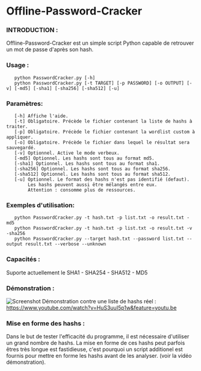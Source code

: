 # Offline-Password-Cracker

### INTRODUCTION :
Offline-Password-Cracker est un simple script Python capable de retrouver un mot de passe d'après son hash.

### Usage :
       python PasswordCracker.py [-h]
       python PasswordCracker.py [-t TARGET] [-p PASSWORD] [-o OUTPUT] [-v] [-md5] [-sha1] [-sha256] [-sha512] [-u]
       
### Paramètres:
       [-h] Affiche l'aide.
       [-t] Obligatoire. Précède le fichier contenant la liste de hashs à traiter.
       [-p] Obligatoire. Précède le fichier contenant la wordlist custom à appliquer.
       [-o] Obligatoire. Précède le fichier dans lequel le résultat sera sauvegardé.
       [-v] Optionnel. Active le mode verbeux.
       [-md5] Optionnel. Les hashs sont tous au format md5.
       [-sha1] Optionnel. Les hashs sont tous au format sha1.
       [-sha256] Optionnel. Les hashs sont tous au format sha256.
       [-sha512] Optionnel. Les hashs sont tous au format sha512.
       [-u] Optionnel. Le format des hashs n'est pas identifié (defaut).
            Les hashs peuvent aussi être mélangés entre eux. 
            Attention : consomme plus de ressources.
       
### Exemples d'utilisation:
       python PasswordCracker.py -t hash.txt -p list.txt -o result.txt -md5
       python PasswordCracker.py -t hash.txt -p list.txt -o result.txt -v -sha256
       python PasswordCracker.py --target hash.txt --password list.txt --output result.txt --verbose --unknown
  
### Capacités :
Suporte actuellement le SHA1 - SHA254 - SHA512 - MD5

### Démonstration :
 ![Screenshot](https://github.com/HomardBoy/Offline-Password-Cracker/blob/master/Capture.PNG)
 Démonstration contre une liste de hashs réel :
 https://www.youtube.com/watch?v=HuS3uuI5p1w&feature=youtu.be

### Mise en forme des hashs :
Dans le but de tester l'efficacité du programme, il est nécessaire d'utiliser un grand nombre de hashs. La mise en forme de ces hashs peut parfois êtres très longue est fastidieuse, c'est pourquoi un script additionel est fournis pour mettre en forme les hashs avant de les analyser. (voir la vidéo démonstration).
